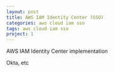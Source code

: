 ```yaml
---
layout: post
title: AWS IAM Identity Center (SSO)
categories: aws cloud iam sso
tags: aws cloud iam sso
project: 1
---
```


AWS IAM Identity Center implementation

<!--more-->
Okta, etc